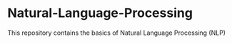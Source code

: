 # Natural-Language-Processing
This repository contains the basics of Natural Language Processing (NLP)
